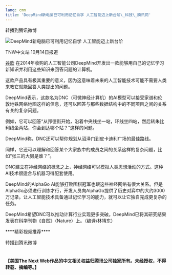 ```yaml
---
lang: cmn
title: 'DeepMind新电脑已可利用记忆自学 人工智能迈上新台阶\_科技\_腾讯网'
---
```


转播到腾讯微博

![DeepMind新电脑已可利用记忆自学 人工智能迈上新台阶]

TNW中文站 10月14日报道

[谷歌] 在2014年收购的人工智能公司DeepMind开发出一款能够用自己的记忆学习新知识并利用这些知识来回答问题的计算机。

这款产品具有极其重要的意义，因为这意味着未来的人工智能技术可能不需要人类来教它就能回答人类提出的问题。

DeepMind表示，这款名为DNC（可微神经计算机）的AI模型可以接受家谱和伦敦地铁网络地图这样的信息，还可以回答与那些数据结构中的不同项目之间的关系有关的复杂问题。

例如，它可以回答“从邦德街开始，沿着中央线坐一站，环线坐四站，然后转朱比利线坐两站，你会到达哪个站？”这样的问题。

DeepMind称，DNC还可以帮你规划从沼泽门到皮卡迪利广场的最佳路线。

同样，它还可以理解和回答某个大家族中的成员之间的关系这样的复杂问题，比如“张三的大舅是谁？”。

DNC建立在神经网络的概念之上，神经网络可以模拟人类思想活动的方式。这种AI技术很适合与机器习得配套使用。

DeepMind的AlphaGo AI能够打败围棋冠军也跟这些神经网络有很大关系。但是AlphaGo必须进行训练才行，开发人员向AlphaGo提供了历史对弈中的大约3000万记录。让人工智能技术具备通过记忆学习的能力，就可以让它独自完成更复杂的任务。

DeepMind希望DNC可以推动计算行业实现更多突破。DeepMind已将其研究结果发表在[科学]刊物《自然》（Nature）上。（编译/林靖东）

\*\*\*\*精彩视频推荐\*\*\*\*

转播到腾讯微博

![][1]

**【美国The Next Web作品的中文相关权益归腾讯公司独家所有。未经授权，不得转载、摘编等。】**

  [DeepMind新电脑已可利用记忆自学 人工智能迈上新台阶]: http://img1.gtimg.com/tech/pics/hv1/168/240/2140/139214868.jpg
  [谷歌]: %5B微博%5D
  [科学]: http://tech.qq.com/science.htm
  [1]: data:image/png;base64,iVBORw0KGgoAAAANSUhEUgAAABAAAAAJAQMAAAAB5D5xAAAABGdBTUEAALGPC/xhBQAAAAFzUkdCAK7OHOkAAAADUExURQAAAKd6PdoAAAABdFJOUwBA5thmAAAAC0lEQVQI12NgwAkAABsAAVJE5KkAAAAASUVORK5CYIIvKiAgfHhHdjAwfDUwZDc5YmEzMGM3MDcxY2I5OTIyMTk4MzYyZGRlZmNlICov
